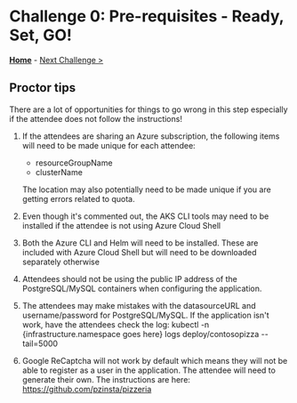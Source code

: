 # Challenge 0: Pre-requisites - Ready, Set, GO! 

**[Home](../README.md)** - [Next Challenge >](./01-assessment.md)

## Proctor tips

There are a lot of opportunities for things to go wrong in this step especially if the attendee does not follow the instructions!

1) If the attendees are sharing an Azure subscription, the following items will need to be made unique for each attendee:

    * resourceGroupName
    * clusterName

    The location may also potentially need to be made unique if you are getting errors related to quota.

1)  Even though it's commented out, the AKS CLI tools may need to be installed if the attendee is not using Azure Cloud Shell

1) Both the Azure CLI and Helm will need to be installed. These are included with Azure Cloud Shell but will need to be downloaded separately otherwise

1) Attendees should not be using the public IP address of the PostgreSQL/MySQL containers when configuring the application. 

1) The attendees may make mistakes with the datasourceURL and username/password for PostgreSQL/MySQL. If the application isn't work, have the attendees check the log:
    kubectl -n {infrastructure.namespace goes here} logs deploy/contosopizza --tail=5000

1) Google ReCaptcha will not work by default which means they will not be able to register as a user in the application. The attendee will need to generate their own. The instructions are here: https://github.com/pzinsta/pizzeria


